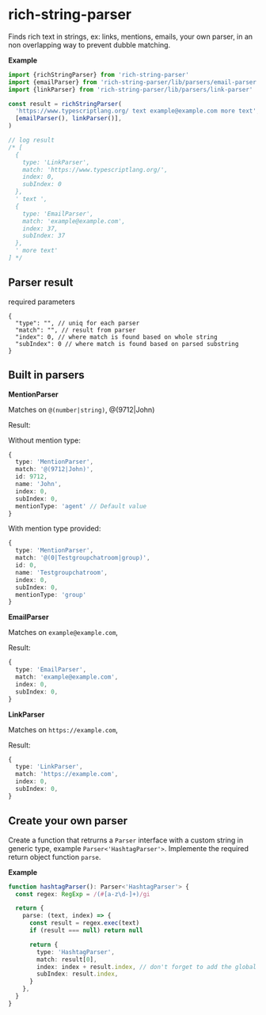# rich-string-parser

Finds rich text in strings, ex: links, mentions, emails, your own parser, in an non overlapping way to prevent dubble matching.

**Example**

```typescript
import {richStringParser} from 'rich-string-parser'
import {emailParser} from 'rich-string-parser/lib/parsers/email-parser'
import {linkParser} from 'rich-string-parser/lib/parsers/link-parser'

const result = richStringParser(
  'https://www.typescriptlang.org/ text example@example.com more text',
  [emailParser(), linkParser()],
)

// log result
/* [
  {
    type: 'LinkParser',
    match: 'https://www.typescriptlang.org/',
    index: 0,
    subIndex: 0
  },
  ' text ',
  {
    type: 'EmailParser',
    match: 'example@example.com',
    index: 37,
    subIndex: 37
  },
  ' more text'
] */
```

## Parser result

required parameters

```jsonc
{
  "type": "", // uniq for each parser
  "match": "", // result from parser
  "index": 0, // where match is found based on whole string
  "subIndex": 0 // where match is found based on parsed substring
}
```

## Built in parsers

**MentionParser**

Matches on `@(number|string)`, @(9712|John)

Result:

Without mention type:

```typescript
{
  type: 'MentionParser',
  match: '@(9712|John)',
  id: 9712,
  name: 'John',
  index: 0,
  subIndex: 0,
  mentionType: 'agent' // Default value
}
```
With mention type provided:

```typescript
{
  type: 'MentionParser',
  match: '@(0|Testgroupchatroom|group)', 
  id: 0,
  name: 'Testgroupchatroom',
  index: 0,
  subIndex: 0,
  mentionType: 'group'
}
```

**EmailParser**

Matches on `example@example.com`,

Result:

```typescript
{
  type: 'EmailParser',
  match: 'example@example.com',
  index: 0,
  subIndex: 0,
}
```

**LinkParser**

Matches on `https://example.com`,

Result:

```typescript
{
  type: 'LinkParser',
  match: 'https://example.com',
  index: 0,
  subIndex: 0,
}
```

## Create your own parser

Create a function that retrurns a `Parser` interface with a custom string in generic type, example `Parser<'HashtagParser'>`.
Implemente the required return object function `parse`.

**Example**

```typescript
function hashtagParser(): Parser<'HashtagParser'> {
  const regex: RegExp = /(#[a-z\d-]+)/gi

  return {
    parse: (text, index) => {
      const result = regex.exec(text)
      if (result === null) return null

      return {
        type: 'HashtagParser',
        match: result[0],
        index: index + result.index, // don't forget to add the global index
        subIndex: result.index,
      }
    },
  }
}
```
